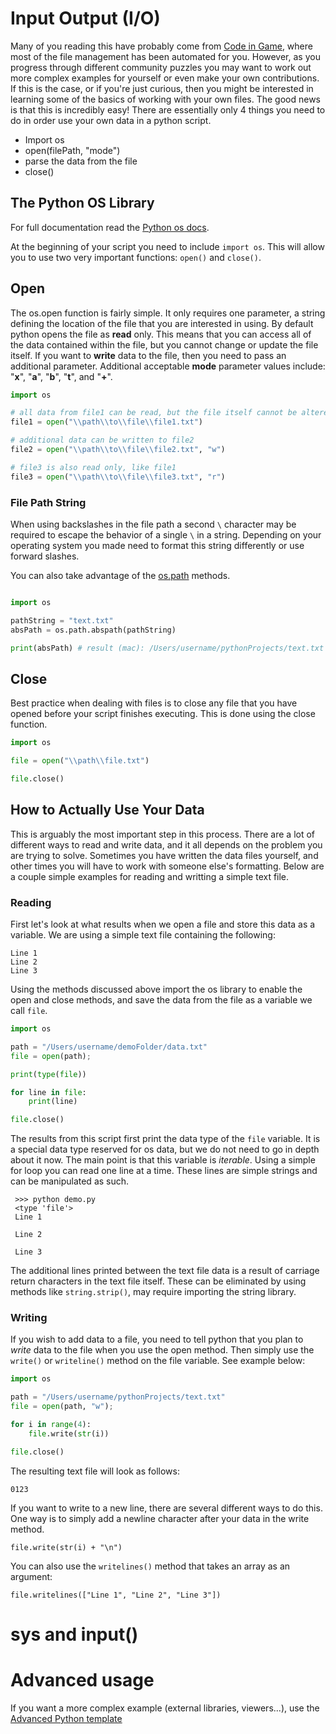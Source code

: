 # Input Output (I/O)

Many of you reading this have probably come from [Code in Game](https://www.codingame.com/), where most of the file management has been automated for you. However, as you progress through different community puzzles you may want to work out more complex examples for yourself or even make your own contributions. 
If this is the case, or if you're just curious, then you might be interested in learning some of the basics of working with your own files. The good news is that this is incredibly easy! There are essentially only 4 things you need to do in order use your own data in a python script.

* Import os
* open(filePath, "mode")
* parse the data from the file
* close()

## The Python OS Library

For full documentation read the [Python os docs](https://docs.python.org/3/library/os.html).

At the beginning of your script you need to include ```import os```. This will allow you to use two very important functions: ```open()``` and ```close()```.

## Open

The os.open function is fairly simple. It only requires one parameter, a string defining the location of the file that you are interested in using. By default python opens the file as **read** only. This means that you can access all of the data contained within the file, but you cannot change or update the file itself. If you want to **write** data to the file, then you need to pass an additional parameter. Additional acceptable **mode** parameter values include: "**x**", "**a**", "**b**", "**t**", and "**+**".

```python
import os

# all data from file1 can be read, but the file itself cannot be altered 
file1 = open("\\path\\to\\file\\file1.txt")

# additional data can be written to file2 
file2 = open("\\path\\to\\file\\file2.txt", "w")

# file3 is also read only, like file1
file3 = open("\\path\\to\\file\\file3.txt", "r")
```

### File Path String 

When using backslashes in the file path a second `\` character may be required to escape the behavior of a single `\` in a string. Depending on your operating system you made need to format this string differently or use forward slashes.

You can also take advantage of the [os.path](https://docs.python.org/3/library/os.path.html) methods.

```python 

import os

pathString = "text.txt"
absPath = os.path.abspath(pathString)

print(absPath) # result (mac): /Users/username/pythonProjects/text.txt

```

## Close

Best practice when dealing with files is to close any file that you have opened before your script finishes executing. This is done using the close function.

```python
import os

file = open("\\path\\file.txt")

file.close()
```

## How to Actually Use Your Data

This is arguably the most important step in this process. There are a lot of different ways to read and write data, and it all depends on the problem you are trying to solve. 
Sometimes you have written the data files yourself, and other times you will have to work with someone else's formatting. 
Below are a couple simple examples for reading and writting a simple text file.

### Reading

First let's look at what results when we open a file and store this data as a variable. We are using a simple text file containing the following:

```text
Line 1
Line 2
Line 3
```

Using the methods discussed above import the os library to enable the open and close methods, and save the data from the file as a variable we call `file`.


```python 
import os

path = "/Users/username/demoFolder/data.txt"
file = open(path);

print(type(file))

for line in file:
    print(line)

file.close()
```

The results from this script first print the data type of the `file` variable. It is a special data type reserved for os data, but we do not need to go in depth about it now. 
The main point is that this variable is *iterable*. Using a simple for loop you can read one line at a time. These lines are simple strings and can be manipulated as such.

```console
 >>> python demo.py 
 <type 'file'>
 Line 1

 Line 2

 Line 3
```

The additional lines printed between the text file data is a result of carriage return characters in the text file itself. These can be eliminated by 
using methods like `string.strip()`, may require importing the string library.

### Writing

If you wish to add data to a file, you need to tell python that you plan to *write* data to the file when you use the open method. Then simply use the 
`write()` or `writeline()` method on the file variable. See example below:

```python
import os

path = "/Users/username/pythonProjects/text.txt"
file = open(path, "w");

for i in range(4):
    file.write(str(i))

file.close()
```

The resulting text file will look as follows:

```text 
0123
```

If you want to write to a new line, there are several different ways to do this. One way is to simply add a newline character after your data in the write method.

`file.write(str(i) + "\n")`

You can also use the `writelines()` method that takes an array as an argument:

`file.writelines(["Line 1", "Line 2", "Line 3"])`



# sys and input()

# Advanced usage

If you want a more complex example (external libraries, viewers...), use the [Advanced Python template](https://tech.io/select-repo/429)
